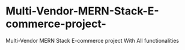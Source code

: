 # Multi-Vendor-MERN-Stack-E-commerce-project-
Multi-Vendor MERN Stack E-commerce project With All functionalities
